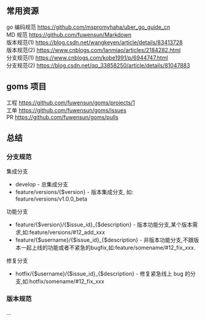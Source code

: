 ## 常用资源
go 编码规范 https://github.com/mspromyhaha/uber_go_guide_cn    
MD 规范 https://github.com/fuwensun/Markdown    
版本规范(1) https://blog.csdn.net/wangkeyen/article/details/83413728      
版本规范(2) https://www.cnblogs.com/lanmiao/articles/2184282.html    
分支规范(1)  https://www.cnblogs.com/kobe1991/p/6944747.html     
分支规范(2)  https://blog.csdn.net/qq_33858250/article/details/81047883

## goms 项目
工程 https://github.com/fuwensun/goms/projects/1  
工单 https://github.com/fuwensun/goms/issues   
PR   https://github.com/fuwensun/goms/pulls   


## 总结

### 分支规范

集成分支     
- develop - 总集成分支    
- feature/versions/{$version} - 版本集成分支, 如: feature/versions/v1.0.0_beta    

功能分支    
- feature/{$version}/{$issue_id}_{$description}  - 版本功能分支,某个版本需求,如:feature/versions/#12_add_xxx   
- feature/{$username}/{$issue_id}_{$description} - 非版本功能分支,不跟版本一起上线的功能或者不紧急的bugfix,如:feature/somename/#12_fix_xxx.   

修复分支    
- hotfix/{$username}/{$issue_id}_{$description} - 修复紧急线上 bug 的分支,如:hotfix/somename/#12_fix_xxx     

### 版本规范

...

